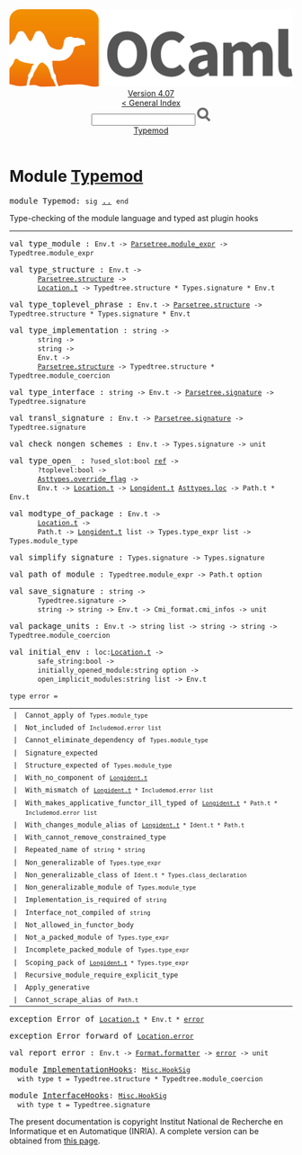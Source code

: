 <!-- ((! set title API !)) ((! set documentation !)) ((! set api !)) ((! set nobreadcrumb !)) -->
<div class="api"><header><nav class="toc brand"><a class="brand" href="https://ocaml.org/"><img src="colour-logo-gray.svg" class="svg" alt="OCaml"></a></nav><nav class="toc"><div class="toc_version"><a href="/docs" id="version-select">Version 4.07</a></div><a href="index.html">&lt; General Index</a><div class="api_search"><input type="text" name="apisearch" id="api_search" oninput="mySearch(false);" onkeypress="this.oninput();" onclick="this.oninput();" onpaste="this.oninput();">
<img src="search_icon.svg" alt="Search" class="svg" onclick="mySearch(false)"></div>
<div id="search_results"></div><div class="toc_title"><a href="#top">Typemod</a></div><ul></ul></nav></header>

<h1>Module <a href="type_Typemod.html">Typemod</a></h1>

<pre><span id="MODULETypemod"><span class="keyword">module</span> Typemod</span>: <code class="code"><span class="keyword">sig</span></code> <a href="Typemod.html">..</a> <code class="code"><span class="keyword">end</span></code></pre><div class="info module top">
<div class="info-desc">
<p>Type-checking of the module language and typed ast plugin hooks</p>
</div>
</div>
<hr width="100%">

<pre><span id="VALtype_module"><span class="keyword">val</span> type_module</span> : <code class="type">Env.t -&gt; <a href="Parsetree.html#TYPEmodule_expr">Parsetree.module_expr</a> -&gt; Typedtree.module_expr</code></pre>
<pre><span id="VALtype_structure"><span class="keyword">val</span> type_structure</span> : <code class="type">Env.t -&gt;<br>       <a href="Parsetree.html#TYPEstructure">Parsetree.structure</a> -&gt;<br>       <a href="Location.html#TYPEt">Location.t</a> -&gt; Typedtree.structure * Types.signature * Env.t</code></pre>
<pre><span id="VALtype_toplevel_phrase"><span class="keyword">val</span> type_toplevel_phrase</span> : <code class="type">Env.t -&gt; <a href="Parsetree.html#TYPEstructure">Parsetree.structure</a> -&gt; Typedtree.structure * Types.signature * Env.t</code></pre>
<pre><span id="VALtype_implementation"><span class="keyword">val</span> type_implementation</span> : <code class="type">string -&gt;<br>       string -&gt;<br>       string -&gt;<br>       Env.t -&gt;<br>       <a href="Parsetree.html#TYPEstructure">Parsetree.structure</a> -&gt; Typedtree.structure * Typedtree.module_coercion</code></pre>
<pre><span id="VALtype_interface"><span class="keyword">val</span> type_interface</span> : <code class="type">string -&gt; Env.t -&gt; <a href="Parsetree.html#TYPEsignature">Parsetree.signature</a> -&gt; Typedtree.signature</code></pre>
<pre><span id="VALtransl_signature"><span class="keyword">val</span> transl_signature</span> : <code class="type">Env.t -&gt; <a href="Parsetree.html#TYPEsignature">Parsetree.signature</a> -&gt; Typedtree.signature</code></pre>
<pre><span id="VALcheck_nongen_schemes"><span class="keyword">val</span> check_nongen_schemes</span> : <code class="type">Env.t -&gt; Types.signature -&gt; unit</code></pre>
<pre><span id="VALtype_open_"><span class="keyword">val</span> type_open_</span> : <code class="type">?used_slot:bool <a href="Pervasives.html#TYPEref">ref</a> -&gt;<br>       ?toplevel:bool -&gt;<br>       <a href="Asttypes.html#TYPEoverride_flag">Asttypes.override_flag</a> -&gt;<br>       Env.t -&gt; <a href="Location.html#TYPEt">Location.t</a> -&gt; <a href="Longident.html#TYPEt">Longident.t</a> <a href="Asttypes.html#TYPEloc">Asttypes.loc</a> -&gt; Path.t * Env.t</code></pre>
<pre><span id="VALmodtype_of_package"><span class="keyword">val</span> modtype_of_package</span> : <code class="type">Env.t -&gt;<br>       <a href="Location.html#TYPEt">Location.t</a> -&gt;<br>       Path.t -&gt; <a href="Longident.html#TYPEt">Longident.t</a> list -&gt; Types.type_expr list -&gt; Types.module_type</code></pre>
<pre><span id="VALsimplify_signature"><span class="keyword">val</span> simplify_signature</span> : <code class="type">Types.signature -&gt; Types.signature</code></pre>
<pre><span id="VALpath_of_module"><span class="keyword">val</span> path_of_module</span> : <code class="type">Typedtree.module_expr -&gt; Path.t option</code></pre>
<pre><span id="VALsave_signature"><span class="keyword">val</span> save_signature</span> : <code class="type">string -&gt;<br>       Typedtree.signature -&gt;<br>       string -&gt; string -&gt; Env.t -&gt; Cmi_format.cmi_infos -&gt; unit</code></pre>
<pre><span id="VALpackage_units"><span class="keyword">val</span> package_units</span> : <code class="type">Env.t -&gt; string list -&gt; string -&gt; string -&gt; Typedtree.module_coercion</code></pre>
<pre><span id="VALinitial_env"><span class="keyword">val</span> initial_env</span> : <code class="type">loc:<a href="Location.html#TYPEt">Location.t</a> -&gt;<br>       safe_string:bool -&gt;<br>       initially_opened_module:string option -&gt;<br>       open_implicit_modules:string list -&gt; Env.t</code></pre>
<pre><code><span id="TYPEerror"><span class="keyword">type</span> <code class="type"></code>error</span> = </code></pre><table class="typetable">
<tbody><tr>
<td align="left" valign="top">
<code><span class="keyword">|</span></code></td>
<td align="left" valign="top">
<code><span id="TYPEELTerror.Cannot_apply"><span class="constructor">Cannot_apply</span></span> <span class="keyword">of</span> <code class="type">Types.module_type</code></code></td>

</tr>
<tr>
<td align="left" valign="top">
<code><span class="keyword">|</span></code></td>
<td align="left" valign="top">
<code><span id="TYPEELTerror.Not_included"><span class="constructor">Not_included</span></span> <span class="keyword">of</span> <code class="type">Includemod.error list</code></code></td>

</tr>
<tr>
<td align="left" valign="top">
<code><span class="keyword">|</span></code></td>
<td align="left" valign="top">
<code><span id="TYPEELTerror.Cannot_eliminate_dependency"><span class="constructor">Cannot_eliminate_dependency</span></span> <span class="keyword">of</span> <code class="type">Types.module_type</code></code></td>

</tr>
<tr>
<td align="left" valign="top">
<code><span class="keyword">|</span></code></td>
<td align="left" valign="top">
<code><span id="TYPEELTerror.Signature_expected"><span class="constructor">Signature_expected</span></span></code></td>

</tr>
<tr>
<td align="left" valign="top">
<code><span class="keyword">|</span></code></td>
<td align="left" valign="top">
<code><span id="TYPEELTerror.Structure_expected"><span class="constructor">Structure_expected</span></span> <span class="keyword">of</span> <code class="type">Types.module_type</code></code></td>

</tr>
<tr>
<td align="left" valign="top">
<code><span class="keyword">|</span></code></td>
<td align="left" valign="top">
<code><span id="TYPEELTerror.With_no_component"><span class="constructor">With_no_component</span></span> <span class="keyword">of</span> <code class="type"><a href="Longident.html#TYPEt">Longident.t</a></code></code></td>

</tr>
<tr>
<td align="left" valign="top">
<code><span class="keyword">|</span></code></td>
<td align="left" valign="top">
<code><span id="TYPEELTerror.With_mismatch"><span class="constructor">With_mismatch</span></span> <span class="keyword">of</span> <code class="type"><a href="Longident.html#TYPEt">Longident.t</a> * Includemod.error list</code></code></td>

</tr>
<tr>
<td align="left" valign="top">
<code><span class="keyword">|</span></code></td>
<td align="left" valign="top">
<code><span id="TYPEELTerror.With_makes_applicative_functor_ill_typed"><span class="constructor">With_makes_applicative_functor_ill_typed</span></span> <span class="keyword">of</span> <code class="type"><a href="Longident.html#TYPEt">Longident.t</a> * Path.t * Includemod.error list</code></code></td>

</tr>
<tr>
<td align="left" valign="top">
<code><span class="keyword">|</span></code></td>
<td align="left" valign="top">
<code><span id="TYPEELTerror.With_changes_module_alias"><span class="constructor">With_changes_module_alias</span></span> <span class="keyword">of</span> <code class="type"><a href="Longident.html#TYPEt">Longident.t</a> * Ident.t * Path.t</code></code></td>

</tr>
<tr>
<td align="left" valign="top">
<code><span class="keyword">|</span></code></td>
<td align="left" valign="top">
<code><span id="TYPEELTerror.With_cannot_remove_constrained_type"><span class="constructor">With_cannot_remove_constrained_type</span></span></code></td>

</tr>
<tr>
<td align="left" valign="top">
<code><span class="keyword">|</span></code></td>
<td align="left" valign="top">
<code><span id="TYPEELTerror.Repeated_name"><span class="constructor">Repeated_name</span></span> <span class="keyword">of</span> <code class="type">string * string</code></code></td>

</tr>
<tr>
<td align="left" valign="top">
<code><span class="keyword">|</span></code></td>
<td align="left" valign="top">
<code><span id="TYPEELTerror.Non_generalizable"><span class="constructor">Non_generalizable</span></span> <span class="keyword">of</span> <code class="type">Types.type_expr</code></code></td>

</tr>
<tr>
<td align="left" valign="top">
<code><span class="keyword">|</span></code></td>
<td align="left" valign="top">
<code><span id="TYPEELTerror.Non_generalizable_class"><span class="constructor">Non_generalizable_class</span></span> <span class="keyword">of</span> <code class="type">Ident.t * Types.class_declaration</code></code></td>

</tr>
<tr>
<td align="left" valign="top">
<code><span class="keyword">|</span></code></td>
<td align="left" valign="top">
<code><span id="TYPEELTerror.Non_generalizable_module"><span class="constructor">Non_generalizable_module</span></span> <span class="keyword">of</span> <code class="type">Types.module_type</code></code></td>

</tr>
<tr>
<td align="left" valign="top">
<code><span class="keyword">|</span></code></td>
<td align="left" valign="top">
<code><span id="TYPEELTerror.Implementation_is_required"><span class="constructor">Implementation_is_required</span></span> <span class="keyword">of</span> <code class="type">string</code></code></td>

</tr>
<tr>
<td align="left" valign="top">
<code><span class="keyword">|</span></code></td>
<td align="left" valign="top">
<code><span id="TYPEELTerror.Interface_not_compiled"><span class="constructor">Interface_not_compiled</span></span> <span class="keyword">of</span> <code class="type">string</code></code></td>

</tr>
<tr>
<td align="left" valign="top">
<code><span class="keyword">|</span></code></td>
<td align="left" valign="top">
<code><span id="TYPEELTerror.Not_allowed_in_functor_body"><span class="constructor">Not_allowed_in_functor_body</span></span></code></td>

</tr>
<tr>
<td align="left" valign="top">
<code><span class="keyword">|</span></code></td>
<td align="left" valign="top">
<code><span id="TYPEELTerror.Not_a_packed_module"><span class="constructor">Not_a_packed_module</span></span> <span class="keyword">of</span> <code class="type">Types.type_expr</code></code></td>

</tr>
<tr>
<td align="left" valign="top">
<code><span class="keyword">|</span></code></td>
<td align="left" valign="top">
<code><span id="TYPEELTerror.Incomplete_packed_module"><span class="constructor">Incomplete_packed_module</span></span> <span class="keyword">of</span> <code class="type">Types.type_expr</code></code></td>

</tr>
<tr>
<td align="left" valign="top">
<code><span class="keyword">|</span></code></td>
<td align="left" valign="top">
<code><span id="TYPEELTerror.Scoping_pack"><span class="constructor">Scoping_pack</span></span> <span class="keyword">of</span> <code class="type"><a href="Longident.html#TYPEt">Longident.t</a> * Types.type_expr</code></code></td>

</tr>
<tr>
<td align="left" valign="top">
<code><span class="keyword">|</span></code></td>
<td align="left" valign="top">
<code><span id="TYPEELTerror.Recursive_module_require_explicit_type"><span class="constructor">Recursive_module_require_explicit_type</span></span></code></td>

</tr>
<tr>
<td align="left" valign="top">
<code><span class="keyword">|</span></code></td>
<td align="left" valign="top">
<code><span id="TYPEELTerror.Apply_generative"><span class="constructor">Apply_generative</span></span></code></td>

</tr>
<tr>
<td align="left" valign="top">
<code><span class="keyword">|</span></code></td>
<td align="left" valign="top">
<code><span id="TYPEELTerror.Cannot_scrape_alias"><span class="constructor">Cannot_scrape_alias</span></span> <span class="keyword">of</span> <code class="type">Path.t</code></code></td>

</tr></tbody></table>



<pre><span id="EXCEPTIONError"><span class="keyword">exception</span> Error</span> <span class="keyword">of</span> <code class="type"><a href="Location.html#TYPEt">Location.t</a> * Env.t * <a href="Typemod.html#TYPEerror">error</a></code></pre>

<pre><span id="EXCEPTIONError_forward"><span class="keyword">exception</span> Error_forward</span> <span class="keyword">of</span> <code class="type"><a href="Location.html#TYPEerror">Location.error</a></code></pre>

<pre><span id="VALreport_error"><span class="keyword">val</span> report_error</span> : <code class="type">Env.t -&gt; <a href="Format.html#TYPEformatter">Format.formatter</a> -&gt; <a href="Typemod.html#TYPEerror">error</a> -&gt; unit</code></pre>
<pre><span id="MODULEImplementationHooks"><span class="keyword">module</span> <a href="Typemod.ImplementationHooks.html">ImplementationHooks</a></span>: <code class="type"><a href="Misc.HookSig.html">Misc.HookSig</a></code><code class="type"> 
  with type t = Typedtree.structure * Typedtree.module_coercion</code></pre>
<pre><span id="MODULEInterfaceHooks"><span class="keyword">module</span> <a href="Typemod.InterfaceHooks.html">InterfaceHooks</a></span>: <code class="type"><a href="Misc.HookSig.html">Misc.HookSig</a></code><code class="type"> 
  with type t = Typedtree.signature</code></pre>
<div class="copyright">The present documentation is copyright Institut National de Recherche en Informatique et en Automatique (INRIA). A complete version can be obtained from <a href="http://caml.inria.fr/pub/docs/manual-ocaml/">this page</a>.</div></div>